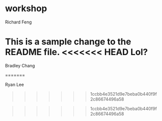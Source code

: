 # workshop

Richard Feng

This is a sample change to the README file.
<<<<<<< HEAD
Lol?
=======

Bradley Chang

=======

Ryan Lee
>>>>>>> 1ccbb4e3521d9e7beba0b440f9f2c86674496a58

>>>>>>> 1ccbb4e3521d9e7beba0b440f9f2c86674496a58

